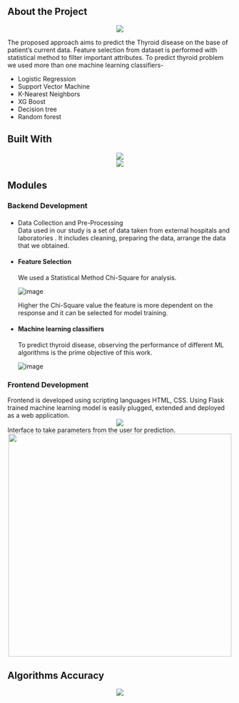 <h2>About the Project</h2>
<div align="center">
	<img src="https://github.com/suryateja6302/Thyro-Check/assets/111578838/b9519167-7d41-4e49-8c6e-a33367a213a2">
 
</div>


The proposed approach aims to predict the Thyroid disease on the base of patient’s current data.
Feature selection from dataset is performed with statistical method to filter important attributes.
To predict thyroid problem we used more than one machine learning classifiers-
<ul>  
 <li>Logistic Regression</li>
 <li>Support Vector Machine</li>
 <li>K-Nearest Neighbors</li>
 <li>XG Boost</li>
 <li>Decision tree</li>
 <li>Random forest</li>
</ul>  

<h2>Built With</h2>
<div align="center">
	<img src="https://github.com/suryateja6302/Thyro-Check/assets/111578838/a17b5dc1-8db7-4742-8c8b-6f93abfedbca"></br>
         <img src="https://github.com/suryateja6302/Thyro-Check/assets/111578838/11c96e13-0955-445b-b895-4ebf23b19806">
 
</div>

<h2>Modules</h2>
<h3>Backend Development</h3>
<ul>
<li><h4></h4>Data Collection and Pre-Processing</h4></li>
Data used in our study is a set of data taken from external hospitals and laboratories .
It includes cleaning, preparing the data, arrange the data that we obtained.

<li><h4>Feature Selection</h4></li>
We used a Statistical Method Chi-Square for analysis.

![image](https://github.com/suryateja6302/Thyro-Check/assets/111578838/03faa2b0-ed9b-4df7-879f-19d116abffa4)

Higher the Chi-Square value the feature is more dependent on the response and it can be selected for model training.
<li><h4>Machine learning classifiers</h4></li>
To predict thyroid disease, observing the performance of different ML algorithms is the prime objective of this work.

![image](https://github.com/suryateja6302/Thyro-Check/assets/111578838/6ec25cd6-47dd-4c73-99be-6a5a38ee9464)


</ul>
<h3>Frontend Development</h3>
Frontend is developed using scripting languages HTML, CSS.
Using Flask trained machine learning model is easily plugged, extended and deployed as a web application.
<div align="center">
	<img src="https://github.com/suryateja6302/Thyro-Check/assets/111578838/cc4e2d0a-e7bd-45c6-8605-9dc0f307b900">
 
</div>
Interface to take parameters from the user for prediction.

<div align="center">
	<img height="500" src="https://github.com/suryateja6302/Thyro-Check/assets/111578838/3cab9514-fa78-418a-b539-2ca08a7f22c9">
 
</div>

<h2>Algorithms Accuracy</h2>
<div align="center">
	<img src="https://github.com/suryateja6302/Thyro-Check/assets/111578838/56cd39c3-3b9a-462e-aee1-42417f5cc813">
 
</div>


